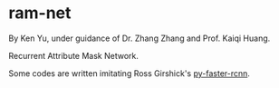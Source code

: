 # ram-net

By Ken Yu, under guidance of Dr. Zhang Zhang and Prof. Kaiqi Huang.

Recurrent Attribute Mask Network.

Some codes are written imitating Ross Girshick's [py-faster-rcnn](https://github.com/rbgirshick/py-faster-rcnn).
